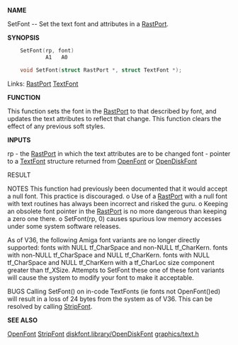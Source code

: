 
**NAME**

SetFont -- Set the text font and attributes in a [RastPort](_00AF.md).

**SYNOPSIS**

```c
    SetFont(rp, font)
            A1   A0

    void SetFont(struct RastPort *, struct TextFont *);

```
Links: [RastPort](_00AF.md) [TextFont](_00A8.md) 

**FUNCTION**

This function sets the font in the [RastPort](_00AF.md) to that described
by font, and updates the text attributes to reflect that
change.  This function clears the effect of any previous
soft styles.

**INPUTS**

rp   - the [RastPort](_00AF.md) in which the text attributes are to be changed
font - pointer to a [TextFont](_00A8.md) structure returned from [OpenFont](../graphics/OpenFont.md)
or [OpenDiskFont](OpenDiskFont.md)

RESULT

NOTES
This function had previously been documented that it would
accept a null font.  This practice is discouraged.
o   Use of a [RastPort](_00AF.md) with a null font with text routines has
always been incorrect and risked the guru.
o   Keeping an obsolete font pointer in the [RastPort](_00AF.md) is no more
dangerous than keeping a zero one there.
o   SetFont(rp, 0) causes spurious low memory accesses under
some system software releases.

As of V36, the following Amiga font variants are no longer
directly supported:
fonts with NULL tf_CharSpace and non-NULL tf_CharKern.
fonts with non-NULL tf_CharSpace and NULL tf_CharKern.
fonts with NULL tf_CharSpace and NULL tf_CharKern with
a tf_CharLoc size component greater than tf_XSize.
Attempts to SetFont these one of these font variants will
cause the system to modify your font to make it acceptable.

BUGS
Calling SetFont() on in-code TextFonts (ie fonts not
OpenFont()ed) will result in a loss of 24 bytes from
the system as of V36.
This can be resolved by calling [StripFont](../graphics/StripFont.md).

**SEE ALSO**

[OpenFont](../graphics/OpenFont.md)  [StripFont](../graphics/StripFont.md)
[diskfont.library/OpenDiskFont](OpenDiskFont.md)  [graphics/text.h](_00A8.md)
